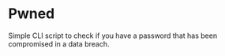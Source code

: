 # Pwned
Simple CLI script to check if you have a password that has been compromised in a data breach.
